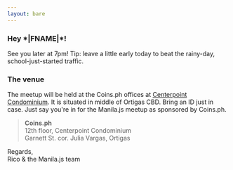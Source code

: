 ```yaml
---
layout: bare
---
```


### Hey \*|FNAME|\*!

See you later at 7pm! Tip: leave a little early today to beat the rainy-day, 
    school-just-started traffic.

### The venue

The meetup will be held at the Coins.ph offices at [Centerpoint
Condominium][map]. It is situated in middle of Ortigas CBD. Bring an ID just in
case. Just say you're in for the Manila.js meetup as sponsored by Coins.ph.

> **Coins.ph**<br>
> 12th floor, Centerpoint Condominium<br>
> Garnett St. cor. Julia Vargas, Ortigas

Regards,<br>
Rico & the Manila.js team

[map]: https://www.google.com/maps/place/Center+Point/@14.5846226,121.0626189,19z/data=!3m1!4b1!4m2!3m1!1s0x3397c81136f1c9e1:0xb838502c207661
